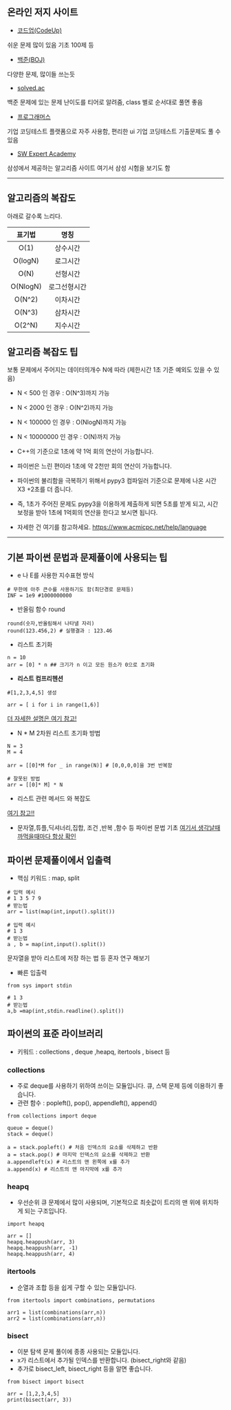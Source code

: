 
## 온라인 저지 사이트

- [코드업(CodeUp)](https://codeup.kr/index.php)

쉬운 문제 많이 있음 기초 100제 등 
- [백준(BOJ)](https://www.acmicpc.net/)

다양한 문제, 많이들 쓰는듯
  - [solved.ac](https://solved.ac/)
  
  백준 문제에 있는 문제 난이도를 티어로 알려줌,
  class 별로 순서대로 풀면 좋음
  
- [프로그래머스](https://programmers.co.kr/)

기업 코딩테스트 플랫폼으로 자주 사용함, 편리한 ui 기업 코딩테스트 기출문제도 풀 수 있음

- [SW Expert Academy](https://swexpertacademy.com/main/main.do)

삼성에서 제공하는 알고리즘 사이트 여기서 삼성 시험을 보기도 함

<hr>

## 알고리즘의 복잡도

아래로 갈수록 느리다.

|표기법|명칭|
|:---:|:---:|
O(1)|상수시간
O(logN)|로그시간
O(N)|선형시간
O(NlogN)|로그선형시간
O(N^2)|이차시간 
O(N^3)|삼차시간 
O(2^N)|지수시간 

## 알고리즘 복잡도 팁

보통 문제에서 주어지는 데이터의개수 N에 따라 (제한시간 1초 기준 예외도 있을 수 있음)
- N < 500 인 경우 : O(N^3)까지 가능
- N < 2000 인 경우 : O(N^2)까지 가능
- N < 100000 인 경우 : O(NlogN)까지 가능
- N < 10000000 인 경우 : O(N)까지 가능  

- C++의 기준으로 1초에 약 1억 회의 연산이 가능합니다. 
- 파이썬은 느린 편이라 1초에 약 2천만 회의 연산이 가능합니다.  
- 파이썬의 불리함을 극복하기 위해서 pypy3 컴파일러 기준으로 문제에 나온 시간 X3 +2초를 더 줍니다.  
- 즉, 1초가 주어진 문제도 pypy3을 이용하게 제출하게 되면 5초를 받게 되고, 시간 보정을 받아 1초에 1억회의 연산을 한다고 보시면 됩니다.  
- 자세한 건 여기를 참고하세요. https://www.acmicpc.net/help/language  
<hr>

## 기본 파이썬 문법과 문제풀이에 사용되는 팁

- e 나 E를 사용한 지수표현 방식

```python3
# 무한에 아주 큰수를 사용하기도 함(최단경로 문제등)
INF = 1e9 #1000000000
```

- 반올림 함수 round

```python3
round(숫자,반올림해서 나타낼 자리)
round(123.456,2) # 실행결과 : 123.46
```

- 리스트 초기화 

```python3
n = 10
arr = [0] * n ## 크기가 n 이고 모든 원소가 0으로 초기화
```

- <b>리스트 컴프리헨션</b>

```python3
#[1,2,3,4,5] 생성 

arr = [ i for i in range(1,6)]

```
[더 자세한 설명은 여기 참고!](https://wikidocs.net/22805)

- N * M 2차원 리스트 초기화 방법

```python3
N = 3
M = 4 

arr = [[0]*M for _ in range(N)] # [0,0,0,0]을 3번 반복함

# 잘못된 방법
arr = [[0]* M] * N 
```

- 리스트 관련 메서드 와 복잡도 

[여기 참고!!](https://m.blog.naver.com/PostView.nhn?blogId=complusblog&logNo=221204308911&proxyReferer=https:%2F%2Fwww.google.com%2F)

- 문자열,튜플,딕셔너리,집합, 조건 ,반복 ,함수 등 파이썬 문법 기초 
[여기서 생각날때 까먹을때마다 항상 확인](https://wikidocs.net/book/1)

## 파이썬 문제풀이에서 입출력 

- 핵심 키워드 : map, split

```python3
# 입력 예시 
# 1 3 5 7 9
# 받는법 
arr = list(map(int,input().split())
```

```python3
# 입력 예시 
# 1 3 
# 받는법 
a , b = map(int,input().split())
```

문자열을 받아 리스트에 저장 하는 법 등 혼자 연구 해보기

- 빠른 입출력 

```python3
from sys import stdin

# 1 3 
# 받는법 
a,b =map(int,stdin.readline().split())

```

## 파이썬의 표준 라이브러리 

- 키워드 : collections , deque ,heapq, itertools , bisect 등 

### collections
- 주로 deque를 사용하기 위하여 쓰이는 모듈입니다. 큐, 스택 문제 등에 이용하기 좋습니다.  
- 관련 함수 : popleft(), pop(), appendleft(), append()

```
from collections import deque

queue = deque()
stack = deque()

a = stack.popleft() # 처음 인덱스의 요소를 삭제하고 반환
a = stack.pop() # 마지막 인덱스의 요소를 삭제하고 반환
a.appendleft(x) # 리스트의 맨 왼쪽에 x를 추가
a.append(x) # 리스트의 맨 마지막에 x를 추가
```

### heapq
- 우선순위 큐 문제에서 많이 사용되며, 기본적으로 최솟값이 트리의 맨 위에 위치하게 되는 구조입니다.

```
import heapq

arr = []
heapq.heappush(arr, 3)
heapq.heappush(arr, -1)
heapq.heappush(arr, 4)
```

### itertools
- 순열과 조합 등을 쉽게 구할 수 있는 모듈입니다.

```
from itertools import combinations, permutations

arr1 = list(combinations(arr,n))
arr2 = list(combinations(arr,n))
```


### bisect
- 이분 탐색 문제 풀이에 종종 사용되는 모듈입니다.
- x가 리스트에서 추가될 인덱스를 반환합니다. (bisect_right와 같음)
- 추가로 bisect_left, bisect_right 등을 알면 좋습니다.
```
from bisect import bisect

arr = [1,2,3,4,5]
print(bisect(arr, 3))
```







